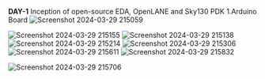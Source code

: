 **DAY-1**
Inception of open-source EDA, OpenLANE and Sky130 PDK
1.Arduino Board
![Screenshot 2024-03-29 215059](https://github.com/Sushilbahadurpankaj/Sushil_VSD_SOC/assets/138396606/4ef12d8a-0d80-4c38-8221-b34fd9d9d3f4)


![Screenshot 2024-03-29 215155](https://github.com/Sushilbahadurpankaj/Sushil_VSD_SOC/assets/138396606/1c079d6e-814a-461a-832f-f427d2068f38)
![Screenshot 2024-03-29 215138](https://github.com/Sushilbahadurpankaj/Sushil_VSD_SOC/assets/138396606/ae8f2335-2cf2-439a-a396-ba1361a0709a)
![Screenshot 2024-03-29 215214](https://github.com/Sushilbahadurpankaj/Sushil_VSD_SOC/assets/138396606/284c9675-abae-4ac2-99a8-16546695810b)
![Screenshot 2024-03-29 215306](https://github.com/Sushilbahadurpankaj/Sushil_VSD_SOC/assets/138396606/fbd31b9c-5114-4048-b232-6df894c1d856)
![Screenshot 2024-03-29 215611](https://github.com/Sushilbahadurpankaj/Sushil_VSD_SOC/assets/138396606/ea76ec1c-a3cb-4be9-80a9-a5f735225ece)
![Screenshot 2024-03-29 215832](https://github.com/Sushilbahadurpankaj/Sushil_VSD_SOC/assets/138396606/b1de83ab-1d8f-4a6b-897b-93ffc3600124)

![Screenshot 2024-03-29 215706](https://github.com/Sushilbahadurpankaj/Sushil_VSD_SOC/assets/138396606/75637293-a306-44b2-9769-83309a612aeb)

